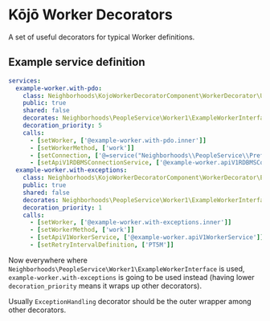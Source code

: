 # Kōjō Worker Decorators

A set of useful decorators for typical Worker definitions.

## Example service definition

```yaml
services:
  example-worker.with-pdo:
    class: Neighborhoods\KojoWorkerDecoratorComponent\WorkerDecorator\UserlandPDO
    public: true
    shared: false
    decorates: Neighborhoods\PeopleService\Worker1\ExampleWorkerInterface
    decoration_priority: 5
    calls:
      - [setWorker, ['@example-worker.with-pdo.inner']]
      - [setWorkerMethod, ['work']]
      - [setConnection, ['@=service("Neighborhoods\\PeopleService\\Prefab5\\Doctrine\\DBAL\\Connection\\Decorator\\RepositoryInterface").getConnection("core").getWrappedConnection()']]
      - [setApiV1RDBMSConnectionService, ['@example-worker.apiV1RDBMSConnectionService']]
  example-worker.with-exceptions:
    class: Neighborhoods\KojoWorkerDecoratorComponent\WorkerDecorator\ExceptionHandling
    public: true
    shared: false
    decorates: Neighborhoods\PeopleService\Worker1\ExampleWorkerInterface
    decoration_priority: 1
    calls:
      - [setWorker, ['@example-worker.with-exceptions.inner']]
      - [setWorkerMethod, ['work']]
      - [setApiV1WorkerService, ['@example-worker.apiV1WorkerService']]
      - [setRetryIntervalDefinition, ['PT5M']]
``` 

Now everywhere where `Neighborhoods\PeopleService\Worker1\ExampleWorkerInterface` is used,
 `example-worker.with-exceptions` is going to be used instead (having lower `decoration_priority` means it wraps up other decorators).

Usually `ExceptionHandling` decorator should be the outer wrapper among other decorators.

